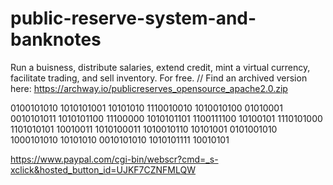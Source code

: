 # public-reserve-system-and-banknotes
Run a buisness, distribute salaries, extend credit, mint a virtual currency, facilitate trading, and sell inventory. For free.
//
Find an archived version here: https://archway.io/publicreserves_opensource_apache2.0.zip


0100101010 1010101001 10101010 1110010010 1010010100 01010001 0010101011 1010101100 11100000 1010101101 1100111100 10100101 1110101000 1101010101 10010011 1010100011 1010010110 10101001 0101001010 1000101010 10101010 0010101010 1010101111 10010101

https://www.paypal.com/cgi-bin/webscr?cmd=_s-xclick&hosted_button_id=UJKF7CZNFMLQW
